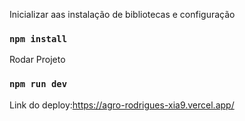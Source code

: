 Inicializar aas instalação de bibliotecas e configuração

### `npm install`

Rodar Projeto

### `npm run dev`

Link do deploy:https://agro-rodrigues-xia9.vercel.app/
